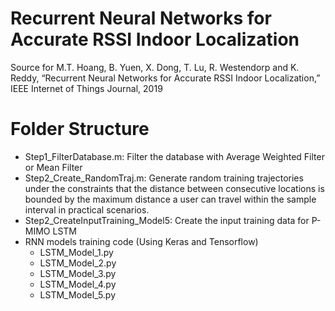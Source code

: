 # Recurrent Neural Networks for Accurate RSSI Indoor Localization

Source for M.T. Hoang, B. Yuen, X. Dong, T. Lu, R. Westendorp and K. Reddy, “Recurrent Neural Networks for Accurate RSSI Indoor Localization,” IEEE Internet of Things Journal, 2019


# Folder Structure
*  Step1_FilterDatabase.m: Filter the database with Average Weighted Filter or Mean Filter
*  Step2_Create_RandomTraj.m: Generate random training trajectories under the constraints that the distance between consecutive locations is bounded by 
the maximum distance a user can travel within the sample interval in practical scenarios.
*  Step2_CreateInputTraining_Model5: Create the input training data for P-MIMO LSTM
*  RNN models training code (Using Keras and Tensorflow) 
   *  LSTM_Model_1.py 
   *  LSTM_Model_2.py
   *  LSTM_Model_3.py
   *  LSTM_Model_4.py
   *  LSTM_Model_5.py


